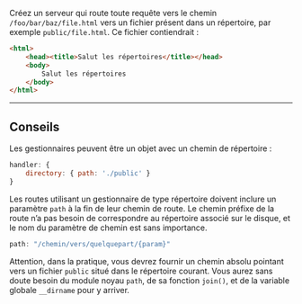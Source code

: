 Créez un serveur qui route toute requête vers le chemin
`/foo/bar/baz/file.html` vers un fichier présent dans un répertoire, par
exemple `public/file.html`.  Ce fichier contiendrait :

```html
<html>
    <head><title>Salut les répertoires</title></head>
    <body>
        Salut les répertoires
    </body>
</html>
```

-----------------------------------------------------------------

## Conseils

Les gestionnaires peuvent être un objet avec un chemin de répertoire :

```js
handler: {
    directory: { path: './public' }
}
```

Les routes utilisant un gestionnaire de type répertoire doivent inclure
un paramètre `path` à la fin de leur chemin de route.  Le chemin préfixe
de la route n’a pas besoin de correspondre au répertoire associé sur le
disque, et le nom du paramètre de chemin est sans importance.

```js
path: "/chemin/vers/quelquepart/{param}"
```

Attention, dans la pratique, vous devrez fournir un chemin absolu pointant
vers un fichier `public` situé dans le répertoire courant.  Vous aurez
sans doute besoin du module noyau `path`, de sa fonction `join()`, et de
la variable globale `__dirname` pour y arriver.

